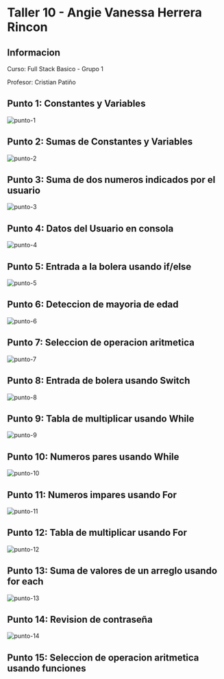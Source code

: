 <h1> Taller 10 - Angie Vanessa Herrera Rincon</h1>

<h2> Informacion </h2>
<p> Curso: Full Stack Basico - Grupo 1 </p>
<p> Profesor: Cristian Patiño </p>

<h2> Punto 1: Constantes y Variables</h2>
<img src="./public/images/punto-1.png" alt="punto-1">

<h2> Punto 2: Sumas de Constantes y Variables</h2>
<img src="./public/images/punto-2.png" alt="punto-2">

<h2> Punto 3: Suma de dos numeros indicados por el usuario</h2>
<img src="./public/images/punto-3.png" alt="punto-3">

<h2> Punto 4: Datos del Usuario en consola</h2>
<img src="./public/images/punto-4.png" alt="punto-4">

<h2> Punto 5: Entrada a la bolera usando if/else</h2>
<img src="./public/images/punto-5.png" alt="punto-5">

<h2> Punto 6: Deteccion de mayoria de edad</h2>
<img src="./public/images/punto-6.png" alt="punto-6">

<h2> Punto 7: Seleccion de operacion aritmetica</h2>
<img src="./public/images/punto-7.png" alt="punto-7">

<h2> Punto 8: Entrada de bolera usando Switch</h2>
<img src="./public/images/punto-8.png" alt="punto-8">

<h2> Punto 9: Tabla de multiplicar usando While</h2>
<img src="./public/images/punto-9.png" alt="punto-9">

<h2> Punto 10: Numeros pares usando While</h2>
<img src="./public/images/punto-10.png" alt="punto-10">

<h2> Punto 11: Numeros impares usando For</h2>
<img src="./public/images/punto-11.png" alt="punto-11">

<h2> Punto 12: Tabla de multiplicar usando For</h2>
<img src="./public/images/punto-12.png" alt="punto-12">

<h2> Punto 13: Suma de valores de un arreglo usando for each</h2>
<img src="./public/images/punto-13.png" alt="punto-13">

<h2> Punto 14: Revision de contraseña</h2>
<img src="./public/images/punto-14.png" alt="punto-14">

<h2> Punto 15: Seleccion de operacion aritmetica usando funciones </h2>
